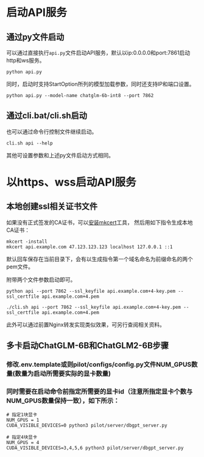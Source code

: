 # 启动API服务

## 通过py文件启动
可以通过直接执行`api.py`文件启动API服务，默认以ip:0.0.0.0和port:7861启动http和ws服务。
```shell
python api.py
```
同时，启动时支持StartOption所列的模型加载参数，同时还支持IP和端口设置。
```shell
python api.py --model-name chatglm-6b-int8 --port 7862 
```

## 通过cli.bat/cli.sh启动
也可以通过命令行控制文件继续启动。
```shell
cli.sh api --help
```
其他可设置参数和上述py文件启动方式相同。


# 以https、wss启动API服务
## 本地创建ssl相关证书文件
如果没有正式签发的CA证书，可以[安装mkcert](https://github.com/FiloSottile/mkcert#installation)工具， 然后用如下指令生成本地CA证书：
```shell
mkcert -install
mkcert api.example.com 47.123.123.123 localhost 127.0.0.1 ::1
```
默认回车保存在当前目录下，会有以生成指令第一个域名命名为前缀命名的两个pem文件。

附带两个文件参数启动即可。
````shell
python api --port 7862 --ssl_keyfile api.example.com+4-key.pem --ssl_certfile api.example.com+4.pem

./cli.sh api --port 7862 --ssl_keyfile api.example.com+4-key.pem --ssl_certfile api.example.com+4.pem
````

此外可以通过前置Nginx转发实现类似效果，可另行查阅相关资料。

## 多卡启动ChatGLM-6B和ChatGLM2-6B步骤
### 修改.env.template或则pilot/configs/config.py文件NUM_GPUS数量(数量为启动所需要实际的显卡数量)
### 同时需要在启动命令前指定所需要的显卡id（注意所指定显卡个数与NUM_GPUS数量保持一致），如下所示：
````shell
# 指定1块显卡
NUM_GPUS = 1
CUDA_VISIBLE_DEVICES=0 python3 pilot/server/dbgpt_server.py

# 指定4块显卡
NUM_GPUS = 4
CUDA_VISIBLE_DEVICES=3,4,5,6 python3 pilot/server/dbgpt_server.py
````
